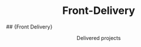 <h1 align="center">Front-Delivery</h1>
## {Front Delivery}
<p align="center">Delivered projects</p>
